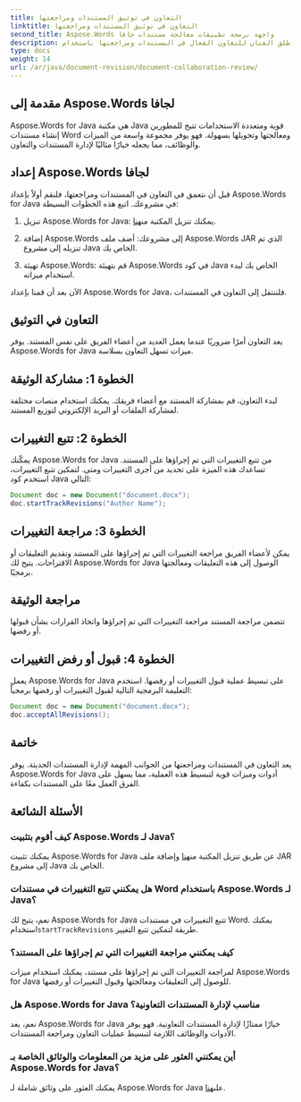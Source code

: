 ```yaml
---
title: التعاون في توثيق المستندات ومراجعتها
linktitle: التعاون في توثيق المستندات ومراجعتها
second_title: Aspose.Words واجهة برمجة تطبيقات معالجة مستندات جافا
description: أطلق العنان للتعاون الفعال في المستندات ومراجعتها باستخدام Aspose.Words لـ Java. تعرف على كيفية تتبع التغييرات ومشاركة المستندات وتبسيط سير العمل.
type: docs
weight: 14
url: /ar/java/document-revision/document-collaboration-review/
---
```


## مقدمة إلى Aspose.Words لجافا

Aspose.Words for Java هي مكتبة Java قوية ومتعددة الاستخدامات تتيح للمطورين إنشاء مستندات Word ومعالجتها وتحويلها بسهولة. فهو يوفر مجموعة واسعة من الميزات والوظائف، مما يجعله خيارًا مثاليًا لإدارة المستندات والتعاون.

## إعداد Aspose.Words لجافا

قبل أن نتعمق في التعاون في المستندات ومراجعتها، فلنقم أولاً بإعداد Aspose.Words for Java في مشروعك. اتبع هذه الخطوات البسيطة:

1.  تنزيل Aspose.Words for Java: يمكنك تنزيل المكتبة من[هنا](https://releases.aspose.com/words/java/).

2. إضافة Aspose.Words إلى مشروعك: أضف ملف Aspose.Words JAR الذي تم تنزيله إلى مشروع Java الخاص بك.

3. تهيئة Aspose.Words: قم بتهيئة Aspose.Words في كود Java الخاص بك لبدء استخدام ميزاته.

الآن بعد أن قمنا بإعداد Aspose.Words for Java، فلننتقل إلى التعاون في المستندات.

## التعاون في التوثيق

يعد التعاون أمرًا ضروريًا عندما يعمل العديد من أعضاء الفريق على نفس المستند. يوفر Aspose.Words for Java ميزات تسهل التعاون بسلاسة.

## الخطوة 1: مشاركة الوثيقة

لبدء التعاون، قم بمشاركة المستند مع أعضاء فريقك. يمكنك استخدام منصات مختلفة لمشاركة الملفات أو البريد الإلكتروني لتوزيع المستند.

## الخطوة 2: تتبع التغييرات

يمكّنك Aspose.Words for Java من تتبع التغييرات التي تم إجراؤها على المستند. تساعدك هذه الميزة على تحديد من أجرى التغييرات ومتى. لتمكين تتبع التغييرات، استخدم كود Java التالي:

```java
Document doc = new Document("document.docx");
doc.startTrackRevisions("Author Name");
```

## الخطوة 3: مراجعة التغييرات

يمكن لأعضاء الفريق مراجعة التغييرات التي تم إجراؤها على المستند وتقديم التعليقات أو الاقتراحات. يتيح لك Aspose.Words for Java الوصول إلى هذه التعليقات ومعالجتها برمجيًا.

## مراجعة الوثيقة

تتضمن مراجعة المستند مراجعة التغييرات التي تم إجراؤها واتخاذ القرارات بشأن قبولها أو رفضها.

## الخطوة 4: قبول أو رفض التغييرات

يعمل Aspose.Words for Java على تبسيط عملية قبول التغييرات أو رفضها. استخدم التعليمة البرمجية التالية لقبول التغييرات أو رفضها برمجياً:

```java
Document doc = new Document("document.docx");
doc.acceptAllRevisions();
```

## خاتمة

يعد التعاون في المستندات ومراجعتها من الجوانب المهمة لإدارة المستندات الحديثة. يوفر Aspose.Words for Java أدوات وميزات قوية لتبسيط هذه العملية، مما يسهل على الفرق العمل معًا على المستندات بكفاءة.

## الأسئلة الشائعة

### كيف أقوم بتثبيت Aspose.Words لـ Java؟

 يمكنك تثبيت Aspose.Words for Java عن طريق تنزيل المكتبة من[هنا](https://releases.aspose.com/words/java/) وإضافة ملف JAR إلى مشروع Java الخاص بك.

### هل يمكنني تتبع التغييرات في مستندات Word باستخدام Aspose.Words لـ Java؟

نعم، يتيح لك Aspose.Words for Java تتبع التغييرات في مستندات Word. يمكنك استخدام`startTrackRevisions` طريقة لتمكين تتبع التغيير.

### كيف يمكنني مراجعة التغييرات التي تم إجراؤها على المستند؟

لمراجعة التغييرات التي تم إجراؤها على مستند، يمكنك استخدام ميزات Aspose.Words for Java للوصول إلى التعليقات ومعالجتها وقبول التغييرات أو رفضها.

### هل Aspose.Words for Java مناسب لإدارة المستندات التعاونية؟

نعم، يعد Aspose.Words for Java خيارًا ممتازًا لإدارة المستندات التعاونية. فهو يوفر الأدوات والوظائف اللازمة لتبسيط عمليات التعاون ومراجعة المستندات.

### أين يمكنني العثور على مزيد من المعلومات والوثائق الخاصة بـ Aspose.Words for Java؟

يمكنك العثور على وثائق شاملة لـ Aspose.Words for Java على[هنا](https://reference.aspose.com/words/java/).